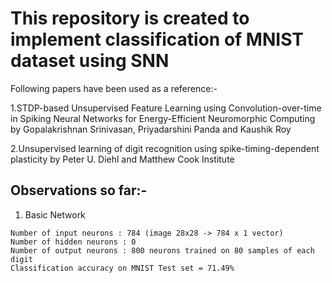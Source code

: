 # This repository is created to implement classification of MNIST dataset using SNN
  Following papers have been used as a reference:-

  1.STDP-based Unsupervised Feature Learning using Convolution-over-time in Spiking Neural Networks for 
    Energy-Efficient Neuromorphic Computing 
    by
    Gopalakrishnan Srinivasan, Priyadarshini Panda and Kaushik Roy

  2.Unsupervised learning of digit recognition using spike-timing-dependent plasticity 
    by
    Peter U. Diehl and Matthew Cook Institute
    
## Observations so far:-
  
  1. Basic Network
  
    Number of input neurons : 784 (image 28x28 -> 784 x 1 vector)
    Number of hidden neurons : 0
    Number of output neurons : 800 neurons trained on 80 samples of each digit
    Classification accuracy on MNIST Test set = 71.49%

